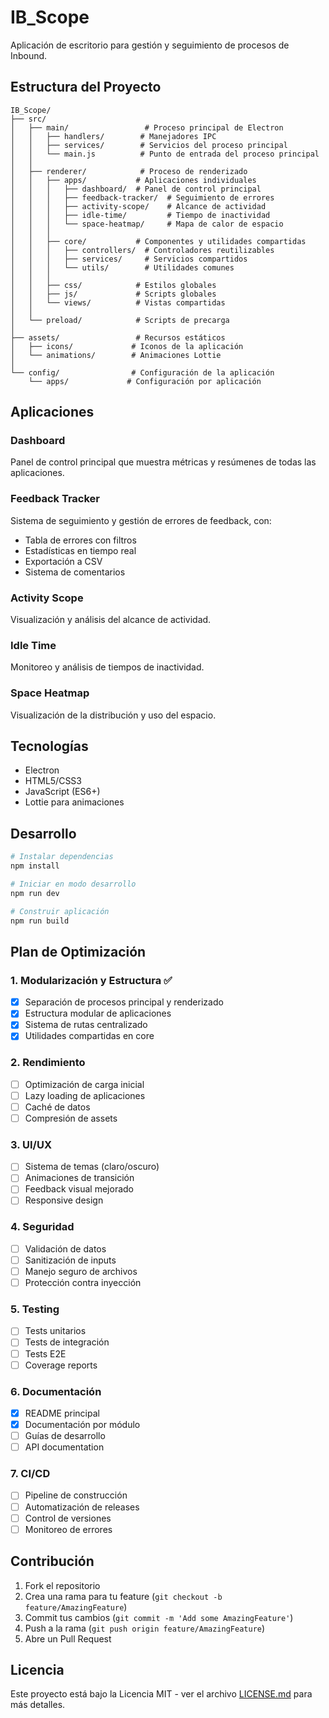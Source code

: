 # IB_Scope

Aplicación de escritorio para gestión y seguimiento de procesos de Inbound.

## Estructura del Proyecto

```
IB_Scope/
├── src/
│   ├── main/                 # Proceso principal de Electron
│   │   ├── handlers/        # Manejadores IPC
│   │   ├── services/        # Servicios del proceso principal
│   │   └── main.js          # Punto de entrada del proceso principal
│   │
│   ├── renderer/            # Proceso de renderizado
│   │   ├── apps/           # Aplicaciones individuales
│   │   │   ├── dashboard/  # Panel de control principal
│   │   │   ├── feedback-tracker/  # Seguimiento de errores
│   │   │   ├── activity-scope/    # Alcance de actividad
│   │   │   ├── idle-time/         # Tiempo de inactividad
│   │   │   └── space-heatmap/     # Mapa de calor de espacio
│   │   │
│   │   ├── core/           # Componentes y utilidades compartidas
│   │   │   ├── controllers/  # Controladores reutilizables
│   │   │   ├── services/     # Servicios compartidos
│   │   │   └── utils/        # Utilidades comunes
│   │   │
│   │   ├── css/            # Estilos globales
│   │   ├── js/             # Scripts globales
│   │   └── views/          # Vistas compartidas
│   │
│   └── preload/            # Scripts de precarga
│
├── assets/                 # Recursos estáticos
│   ├── icons/             # Iconos de la aplicación
│   └── animations/        # Animaciones Lottie
│
└── config/                # Configuración de la aplicación
    └── apps/             # Configuración por aplicación
```

## Aplicaciones

### Dashboard

Panel de control principal que muestra métricas y resúmenes de todas las aplicaciones.

### Feedback Tracker

Sistema de seguimiento y gestión de errores de feedback, con:

- Tabla de errores con filtros
- Estadísticas en tiempo real
- Exportación a CSV
- Sistema de comentarios

### Activity Scope

Visualización y análisis del alcance de actividad.

### Idle Time

Monitoreo y análisis de tiempos de inactividad.

### Space Heatmap

Visualización de la distribución y uso del espacio.

## Tecnologías

- Electron
- HTML5/CSS3
- JavaScript (ES6+)
- Lottie para animaciones

## Desarrollo

```bash
# Instalar dependencias
npm install

# Iniciar en modo desarrollo
npm run dev

# Construir aplicación
npm run build
```

## Plan de Optimización

### 1. Modularización y Estructura ✅

- [x] Separación de procesos principal y renderizado
- [x] Estructura modular de aplicaciones
- [x] Sistema de rutas centralizado
- [x] Utilidades compartidas en core

### 2. Rendimiento

- [ ] Optimización de carga inicial
- [ ] Lazy loading de aplicaciones
- [ ] Caché de datos
- [ ] Compresión de assets

### 3. UI/UX

- [ ] Sistema de temas (claro/oscuro)
- [ ] Animaciones de transición
- [ ] Feedback visual mejorado
- [ ] Responsive design

### 4. Seguridad

- [ ] Validación de datos
- [ ] Sanitización de inputs
- [ ] Manejo seguro de archivos
- [ ] Protección contra inyección

### 5. Testing

- [ ] Tests unitarios
- [ ] Tests de integración
- [ ] Tests E2E
- [ ] Coverage reports

### 6. Documentación

- [x] README principal
- [x] Documentación por módulo
- [ ] Guías de desarrollo
- [ ] API documentation

### 7. CI/CD

- [ ] Pipeline de construcción
- [ ] Automatización de releases
- [ ] Control de versiones
- [ ] Monitoreo de errores

## Contribución

1. Fork el repositorio
2. Crea una rama para tu feature (`git checkout -b feature/AmazingFeature`)
3. Commit tus cambios (`git commit -m 'Add some AmazingFeature'`)
4. Push a la rama (`git push origin feature/AmazingFeature`)
5. Abre un Pull Request

## Licencia

Este proyecto está bajo la Licencia MIT - ver el archivo [LICENSE.md](LICENSE.md) para más detalles.
